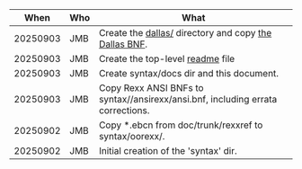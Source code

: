 | When     | Who | What
| -------- | --- | ----
| 20250903 | JMB | Create the [dallas/](dallas/) directory and copy [the Dallas BNF](dallas/dallas.bnf).
| 20250903 | JMB | Create the top-level [readme](../readme.md) file
| 20250903 | JMB | Create syntax/docs dir and this document.
| 20250903 | JMB | Copy Rexx ANSI BNFs to syntax//ansirexx/ansi.bnf, including errata corrections.
| 20250902 | JMB | Copy *.ebcn from doc/trunk/rexxref to syntax/oorexx/.
| 20250902 | JMB | Initial creation of the 'syntax' dir.
